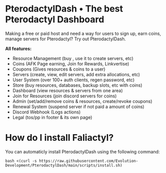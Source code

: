 # PterodactylDash • The best Pterodactyl Dashboard
Making a free or paid host and need a way for users to sign up, earn coins, manage servers for Pterodactyl? Try out PterodactylDash.

**All features:**
- Resource Management (buy , use it to create servers, etc)
- Coins (AFK Page earning, Join for Rewards, Linkvertise)
- Coupons (Gives resources & coins to a user)
- Servers (create, view, edit servers, add extra allocations, etc)
- User System (over 100+ auth clients, regen password, etc)
- Store (buy resources, databases, backup slots, etc with coins)
- Dashboard (view resources & servers from one area)
- Join for Resources (join discord servers for coins)
- Admin (set/add/remove coins & resources, create/revoke coupons)
- Renewal System (suspend server if not paid a amount of coins)
- Discord Webhook (Logs actions)
- Legal (tos/pp in footer & its own page)

# How do I install Faliactyl?
You can automaticly install PterodactylDash using the following command:

``bash <(curl -s https://raw.githubusercontent.com/Evolution-Development/PterodactylDash/main/scripts/install.sh)``
